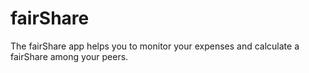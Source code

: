 # fairShare
The fairShare app helps you to monitor your expenses and calculate a fairShare among your peers.
